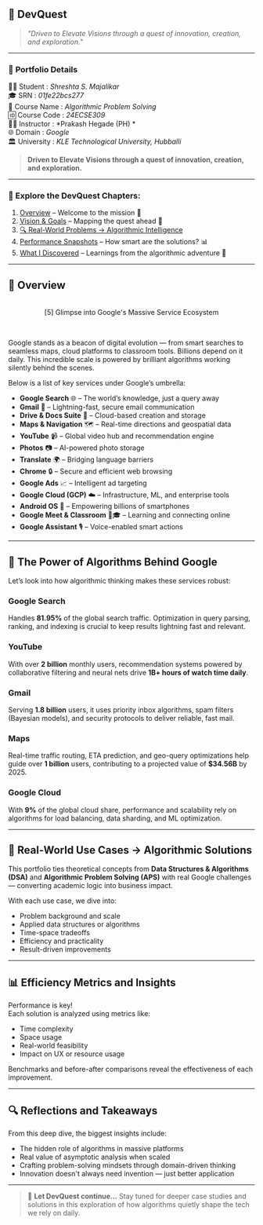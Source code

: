 ## 🚀 DevQuest

> *"Driven to Elevate Visions through a quest of innovation, creation, and exploration."*

---

### 🧾 **Portfolio Details**

👩‍🎓 Student        : *Shreshta S. Majalikar*
<br/>
🎓 SRN             : *01fe22bcs277*
<br/>
🔰 Course Name     : *Algorithmic Problem Solving*
<br/>
🆔 Course Code     : *24ECSE309*
<br/>
👨‍🏫 Instructor     : *Prakash Hegade (PH) *
<br/>
🌐 Domain          : *Google*
<br/>
🏛️ University      : *KLE Technological University, Hubballi*
<br/>




> **Driven to Elevate Visions through a quest of innovation, creation, and exploration.**

---

### 🔗 Explore the DevQuest Chapters:

1. [Overview](#overview) – Welcome to the mission 🚀  
2. [Vision & Goals](#vision-and-goals) – Mapping the quest ahead 🎯  
3. [🔍 Real-World Problems → Algorithmic Intelligence](#real-world-use-cases--algorithmic-solutions)  
4. [Performance Snapshots](#efficiency-metrics-and-insights) – How smart are the solutions? 📊  
5. [What I Discovered](#reflections-and-takeaways) – Learnings from the algorithmic adventure 🧠  

---

## 🧭 Overview

<p align="center">
 
  <br>
  [5] Glimpse into Google's Massive Service Ecosystem
</p><br>

Google stands as a beacon of digital evolution — from smart searches to seamless maps, cloud platforms to classroom tools. Billions depend on it daily. This incredible scale is powered by brilliant algorithms working silently behind the scenes.

Below is a list of key services under Google’s umbrella:

- **Google Search** 🌐 – The world’s knowledge, just a query away  
- **Gmail** 📧 – Lightning-fast, secure email communication  
- **Drive & Docs Suite** 📄 – Cloud-based creation and storage  
- **Maps & Navigation** 🗺️ – Real-time directions and geospatial data  
- **YouTube** 📹 – Global video hub and recommendation engine  
- **Photos** 📷 – AI-powered photo storage  
- **Translate** 🌍 – Bridging language barriers  
- **Chrome** 🔒 – Secure and efficient web browsing  
- **Google Ads** 📈 – Intelligent ad targeting  
- **Google Cloud (GCP)** ☁️ – Infrastructure, ML, and enterprise tools  
- **Android OS** 🤖 – Empowering billions of smartphones  
- **Google Meet & Classroom** 🎥🎓 – Learning and connecting online  
- **Google Assistant** 🎙️ – Voice-enabled smart actions  

---

## 🌟 The Power of Algorithms Behind Google

Let’s look into how algorithmic thinking makes these services robust:

### Google Search  
Handles **81.95%** of the global search traffic. Optimization in query parsing, ranking, and indexing is crucial to keep results lightning fast and relevant.

### YouTube  
With over **2 billion** monthly users, recommendation systems powered by collaborative filtering and neural nets drive **1B+ hours of watch time daily**.

### Gmail  
Serving **1.8 billion** users, it uses priority inbox algorithms, spam filters (Bayesian models), and security protocols to deliver reliable, fast mail.

### Maps  
Real-time traffic routing, ETA prediction, and geo-query optimizations help guide over **1 billion** users, contributing to a projected value of **$34.56B** by 2025.

### Google Cloud  
With **9%** of the global cloud share, performance and scalability rely on algorithms for load balancing, data sharding, and ML optimization.

---

## 🧩 Real-World Use Cases → Algorithmic Solutions

This portfolio ties theoretical concepts from **Data Structures & Algorithms (DSA)** and **Algorithmic Problem Solving (APS)** with real Google challenges — converting academic logic into business impact.

With each use case, we dive into:

- Problem background and scale  
- Applied data structures or algorithms  
- Time-space tradeoffs  
- Efficiency and practicality  
- Result-driven improvements

---

## 📊 Efficiency Metrics and Insights

Performance is key!  
Each solution is analyzed using metrics like:

- Time complexity  
- Space usage  
- Real-world feasibility  
- Impact on UX or resource usage  

Benchmarks and before-after comparisons reveal the effectiveness of each improvement.

---

## 🔍 Reflections and Takeaways

From this deep dive, the biggest insights include:

- The hidden role of algorithms in massive platforms  
- Real value of asymptotic analysis when scaled  
- Crafting problem-solving mindsets through domain-driven thinking  
- Innovation doesn't always need invention — just better application

---

> 👣 **Let DevQuest continue...** Stay tuned for deeper case studies and solutions in this exploration of how algorithms quietly shape the tech we rely on daily.
